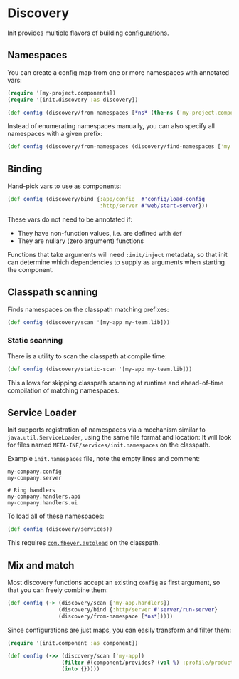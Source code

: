 # Discovery

Init provides multiple flavors of building [configurations](./design.md#configuration).

## Namespaces

You can create a config map from one or more namespaces with annotated vars:

```clojure
(require '[my-project.components])
(require '[init.discovery :as discovery])

(def config (discovery/from-namespaces [*ns* (the-ns ('my-project.components)]))
```

Instead of enumerating namespaces manually, you can also specify all namespaces
with a given prefix:

```clojure
(def config (discovery/from-namespaces (discovery/find-namespaces ['my.project])))
```

## Binding

Hand-pick vars to use as components:

```clojure
(def config (discovery/bind {:app/config  #'config/load-config
                             :http/server #'web/start-server}))
```

These vars do not need to be annotated if:

* They have non-function values, i.e. are defined with `def`
* They are nullary (zero argument) functions

Functions that take arguments will need `:init/inject` metadata, so that init
can determine which dependencies to supply as arguments when starting the
component.

## Classpath scanning

Finds namespaces on the classpath matching prefixes:

```clojure
(def config (discovery/scan '[my-app my-team.lib]))
```

### Static scanning

There is a utility to scan the classpath at compile time:

```clojure
(def config (discovery/static-scan '[my-app my-team.lib]))
```

This allows for skipping classpath scanning at runtime and ahead-of-time
compilation of matching namespaces.

## Service Loader

Init supports registration of namespaces via a mechanism similar to
`java.util.ServiceLoader`, using the same file format and location:
It will look for files named `META-INF/services/init.namespaces` on the
classpath.

Example `init.namespaces` file, note the empty lines and comment:

```properties
my-company.config
my-company.server

# Ring handlers
my-company.handlers.api
my-company.handlers.ui
```

To load all of these namespaces:

```clojure
(def config (discovery/services))
```

This requires [`com.fbeyer.autoload`][autoload] on the classpath.

## Mix and match

Most discovery functions accept an existing `config` as first argument, so that
you can freely combine them:

```clojure
(def config (-> (discovery/scan ['my-app.handlers])
                (discovery/bind {:http/server #'server/run-server}
                (discovery/from-namespace [*ns*]))))
```

Since configurations are just maps, you can easily transform and filter them:

```clojure
(require '[init.component :as component])

(def config (->> (discovery/scan ['my-app])
                 (filter #(component/provides? (val %) :profile/production)
                 (into {}))))
```

[autoload]: https://github.com/ferdinand-beyer/autoload
[tools-ns]: https://github.com/clojure/tools.namespace
